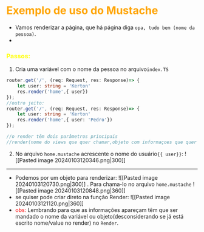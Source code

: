 # <span style="color:orange">Exemplo de uso do Mustache</span>
- Vamos renderizar a página, que há página diga ``opa, tudo bem (nome da pessoa)``.
- 
### <span style="color:yellow">Passos:</span>
1. Cria uma variável com o nome da pessoa no arquivo``index.TS``
```ts
router.get('/', (req: Request, res: Response)=> {
	let user: string = 'Kerton'
	res.render('home',{ user})
});
//outro jeito:
router.get('/', (req: Request, res: Response)=> {
	let user: string = 'Kerton'
	res.render('home',{ user: 'Pedro'})
});

//o render têm dois parâmetros principais
//render(nome do views que quer chamar,objeto com informaçoes que quer enviar)
```
2. No arquivo ``home.mustache`` acrescente o nome do usuário``{{ user}}``:
![[Pasted image 20240103120346.png|300]]
---
- Podemos por um objeto para renderizar:
 ![[Pasted image 20240103120730.png|300]]
. Para chama-lo no arquivo ``home.mustache``
![[Pasted image 20240103120848.png|360]]
- se quiser pode criar direto na função Render:
![[Pasted image 20240103121120.png|360]]
- <span style="color:red">obs: </span> Lembrando para que as informações apareçam têm que ser mandado o nome da variável ou objeto(desconsiderando se já está escrito nome/value no render) no ``Render``.







